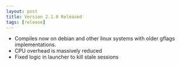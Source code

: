```yaml
---
layout: post
title: Version 2.1.0 Released
tags: [release]
---
```


- Compiles now on debian and other linux systems with older gflags implementations.
- CPU overhead is massively reduced
- Fixed logic in launcher to kill stale sessions
